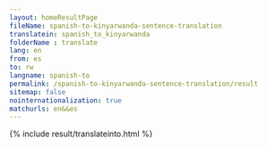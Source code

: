 ```yaml
---
layout: homeResultPage
fileName: spanish-to-kinyarwanda-sentence-translation
translatein: spanish_to_kinyarwanda
folderName : translate
lang: en
from: es
to: rw
langname: spanish-to
permalink: /spanish-to-kinyarwanda-sentence-translation/result
sitemap: false
nointernationalization: true
matchurls: en&&es
---
```

{% include result/translateinto.html %}

<script src="/js/result/translation.js" data-foldername="{{page.folderName}}" data-lang="{{page.lang}}"></script>
